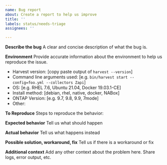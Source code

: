 ```yaml
---
name: Bug report
about: Create a report to help us improve
title: ''
labels: status/needs-triage
assignees: ''

---
```


**Describe the bug**
A clear and concise description of what the bug is.

**Environment**
Provide accurate information about the environment to help us reproduce the issue.

- Harvest version: [copy paste output of `harvest --version`]
- Command line arguments used: [e.g. `bin/harvest start --config=foo.yml --collectors Zapi`]
- OS: [e.g. RHEL 7.6, Ubuntu 21.04, Docker 19.03.1-CE]
- Install method: [debian, rhel, native, docker, NABox]
- ONTAP Version: [e.g. 9.7, 9.8, 9.9, 7mode]
- Other:

**To Reproduce**
Steps to reproduce the behavior:

**Expected behavior**
Tell us what should happen

**Actual behavior**
Tell us what happens instead

**Possible solution, workaround, fix**
Tell us if there is a workaround or fix

**Additional context**
Add any other context about the problem here. Share logs, error output, etc.
